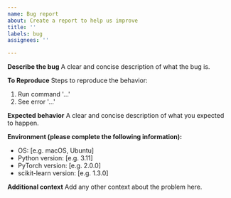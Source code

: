 ```yaml
---
name: Bug report
about: Create a report to help us improve
title: ''
labels: bug
assignees: ''

---
```


**Describe the bug**
A clear and concise description of what the bug is.

**To Reproduce**
Steps to reproduce the behavior:
1. Run command '...'
2. See error '...'

**Expected behavior**
A clear and concise description of what you expected to happen.

**Environment (please complete the following information):**
 - OS: [e.g. macOS, Ubuntu]
 - Python version: [e.g. 3.11]
 - PyTorch version: [e.g. 2.0.0]
 - scikit-learn version: [e.g. 1.3.0]

**Additional context**
Add any other context about the problem here. 